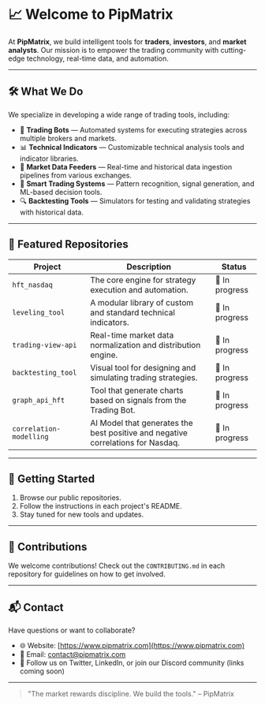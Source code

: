 # 📈 Welcome to PipMatrix

At **PipMatrix**, we build intelligent tools for **traders**, **investors**, and **market analysts**. Our mission is to empower the trading community with cutting-edge technology, real-time data, and automation.

---

## 🛠️ What We Do

We specialize in developing a wide range of trading tools, including:

- 🤖 **Trading Bots** — Automated systems for executing strategies across multiple brokers and markets.
- 📊 **Technical Indicators** — Customizable technical analysis tools and indicator libraries.
- 🔌 **Market Data Feeders** — Real-time and historical data ingestion pipelines from various exchanges.
- 🧠 **Smart Trading Systems** — Pattern recognition, signal generation, and ML-based decision tools.
- 🔍 **Backtesting Tools** — Simulators for testing and validating strategies with historical data.

---

## 📂 Featured Repositories

| Project               | Description                                                  | Status       |
|-----------------------|--------------------------------------------------------------|--------------|
| `hft_nasdaq`    | The core engine for strategy execution and automation.       | 🚧 In progress |
| `leveling_tool`   | A modular library of custom and standard technical indicators. | 🚧 In progress     |
| `trading-view-api`  | Real-time market data normalization and distribution engine. | 🚧 In progress     |
| `backtesting_tool`        | Visual tool for designing and simulating trading strategies. | 🚧 In progress |
| `graph_api_hft`        | Tool that generate charts based on signals from the Trading Bot. | 🚧 In progress |
| `correlation-modelling`        | AI Model that generates the best positive and negative correlations for Nasdaq. | 🚧 In progress |

---

## 🚀 Getting Started

1. Browse our public repositories.
2. Follow the instructions in each project's README.
3. Stay tuned for new tools and updates.

---

## 🤝 Contributions

We welcome contributions! Check out the `CONTRIBUTING.md` in each repository for guidelines on how to get involved.

---

## 📬 Contact

Have questions or want to collaborate?

- 🌐 Website: [https://www.pipmatrix.com](https://www.pipmatrix.com)
- 📧 Email: contact@pipmatrix.com
- 💬 Follow us on Twitter, LinkedIn, or join our Discord community (links coming soon)

---

> "The market rewards discipline. We build the tools." – PipMatrix
